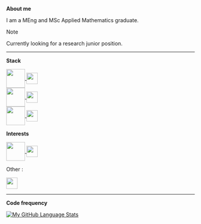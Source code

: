 **About me**

I am a MEng and MSc Applied Mathematics graduate.

> [!NOTE]  
> Currently looking for a research junior position.

***

**Stack**

<a href="https://github.com/anuraghazra/github-readme-stats">
  <img height=50 align="center" src="https://go-skill-icons.vercel.app/api/icons?i=python" />
</a>
<a href="https://github.com/anuraghazra/convoychat">
  <img height=30 align="center" src="https://go-skill-icons.vercel.app/api/icons?i=pytorch,jax,lightning,polars,pandas,pytest,mlflow" />
</a>
<br/>
<a href="https://github.com/anuraghazra/github-readme-stats">
  <img height=50 align="center" src="https://go-skill-icons.vercel.app/api/icons?i=ubuntu" />
</a>
<a href="https://github.com/anuraghazra/convoychat">
  <img height=30 align="center" src="https://go-skill-icons.vercel.app/api/icons?i=wsl,podman" />
</a>
<br/>
<a href="https://github.com/anuraghazra/github-readme-stats">
  <img height=50 align="center" src="https://go-skill-icons.vercel.app/api/icons?i=bash" />
</a>
<a href="https://github.com/anuraghazra/convoychat">
  <img height=30 align="center" src="https://go-skill-icons.vercel.app/api/icons?i=vim,vscode,git" />
</a>
<br/>

**Interests**

<a href="https://github.com/anuraghazra/github-readme-stats">
  <img height=50 align="center" src="https://go-skill-icons.vercel.app/api/icons?i=rust" />
</a>
<a href="https://github.com/anuraghazra/convoychat">
  <img height=30 align="center" src="https://go-skill-icons.vercel.app/api/icons?i=polars,arrow,deltars" />
</a>
<br/>

Other :

<a href="https://github.com/anuraghazra/convoychat">
  <img height=30 align="center" src="https://go-skill-icons.vercel.app/api/icons?i=react,ocaml" />
</a>

***

**Code frequency**

[![My GitHub Language Stats](https://github-readme-stats.vercel.app/api/top-langs/?username=chataignault&langs_count=10&theme=tokyonight&hide=jupyter%20notebook,html,css&layout=compact
)]()

